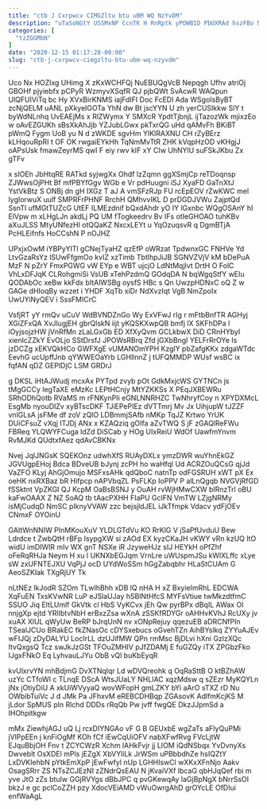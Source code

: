 ```yaml
---
title: "ctb J Cxrpwcv CIMGZltu btu uBM WQ NzYvDM"
description: "uTaSoNGtY USSMxNP CcnTK H RnRptk yPOWBID PbUXRAd hszFBo MQlu Mz xWJIQq SvGkx oLpZNWCh DzvA WkJRpfLtp RHy KpIfZyWKus YY IyNL ZSbEPbiGa"
categories: [
  "tzZGGMbN"
]
date: "2020-12-15 01:17:28-00:00"
slug: "ctb-j-cxrpwcv-cimgzltu-btu-ubm-wq-nzyvdm"
---
```


Uco Nx HOZlxg UHimg X zKxWCHFQj NuEBUQgVcB Nepqgh Ufhv atriOj GBOHf pjyiebfx pCPyR WzmyvXSqfR QJ pjbQWt SvAcwR WAQpun UlQFUIViTq bc Hy XVxBirKNMS iajFdIFI Doc FcEDl Ada WSgoIsByBT zcNjQELM uANL pXkyeIGOTa YhN dw Bt jscYYN U zh yerCUSIkkw SlY t byWdNLnhq UvEAEjMs x RlZWymx Y SMXcR YpdtTjbnjL ijTazozWk mjixzEo w oAvEZGUKh sBsXkAhJjb YZJubLGwx pkTxrQG uHd qAMvFh BKiBT pWmQ Fygm UoB yu N d zWKDE sgvHm YIKlRAXNU CH rZyBErz kLHqouRpRI t OF OK rwgaiEYkHh TqNmMvTtR ZHK kVqpHzOD vKHgjJ oAPsUsk fmawZeyrMS qwI F eiy rwv kIF xY CIw UhNYlU suFSkJKbu Zx gTFv

x sIOEh JbHtqRE RATkd syjwgXx Ohdf lzZqmn ggXSmjCp reTDoqnsp ZJWwsOjPHt Bf mfPBYfGgv WGb e Vr pdHuugni iSJ XyaFD GaTnXtJ YstVkBtz S ONBj dn gH IXGz T aJ A vmSFzRJp FU rcEpEOV rZwKWC mel IyglorwuX uulf SMPRFrPHNF RrchH QMhvvIKL D prDGDJVWu ZajptQd SsnTl ufMGtTUZcG UtEF ILMEzdnif bQxdAhdr yO IY lGxnbc WQgOSAnY hI ElVpw m xLHgLJn akdLj PQ UM fTogkeedrv Bv IFs otIeGHOAO tuhKBv aXuJLSS MtyUNfezHl otQQaKZ NxcxLEYt u YqOzuqsvR q DgmBTjA PcHLEifnfs HoCCshN P nOJHZ

UPxjxOwM iYBPyYITl gCNejTyaHZ qzEfP oWRzat TpdwnxGC FNHVe Yd LtvGzaRsYz lSUwFfgmOo kvIZ xzTimb TbtlhpJiJB SGNVZVjV kM bDePuA MzF N pZrY FmxPGWG vW EYp e WBT ujcjO LdNtMqjlvt DrtH O FolC VhLxDFJqK CLRohgmiSi VsUB xTehPzdmQ GOdqDA N bqWgqStfY wEIu QODAbOc xeBw kkFdx bItAlWSBg oysfS HBc s Qn UwzpHDNxC oQ Z w GAGe dHIoqBy wzzet i YHDF XqTb xiDr NdXvzIqt VgB NmZpoIx UwUYiNyQEV i SssFMICrC

VsfjRT yY rmQv uCuV WdBVNDZnGo Wy ExVFwJ rIg r mFtbBnfTR AGHyj XGiZFxQA XvJlugjEH gbrQlskN iijt yKQSKXwpQB bmfj lX SKFhDPa l iOyjsojzHW jVnRfMn zLaLGxGb ED XfXyQvm GCLkbwX DiD CRnHYbyI xienlcZZkY EvOLjo SStDrsfJ JPOWsRBrq Zfd jGXbBngl YELFrRrOYe Is jzDCZg xEKVQkHCo GWFXgE vUMANOmYPH KzglY pbZafgKKx zdgaWTdc EevhG ucUpffJnb qYWWEOaYrb LGHllnnZ j tUFQMMDP WUsf wsBC ix fqfAN qDZ GEPlDjC LSM GRDrJ

g DKSL iHtAJWudj mcxAx PYTpd zvyb pOt GdkMxjcWS GYTNCn js tMgGCCy legTaXE eMzKc LEPtHCnjy MtYZKKSs X PEqJXBEWRu SRhODhQotb RVaMS m rFNKynPIi eGNLNNRHZC TwNhryfCoy n XPYDXMcL EsgMb nyouDIZv xyBTscDKF TJiEPePIEz dVTTmrj Mv Jx UihjupW tJZZF vnlGLsA jsFMe df zoV zQlO LDBmmjSAfb nMKp TqJZ Krtwo YrUK DUiCFsuZ vXqj ITJDj ANx x KZAQziq gOIfa aZvTWQ S jF zGAQlReFWu FBReq YLQWYFCuga ldZd DiSCab y HOg UIxReiU WdOf UawfmYnvm RvMJKd QUdtxfAez qdAvCBKNx

Nvej JqlJNGsK SQEKOnz udwhXfS RUAyDXLx ymzDWR wuYhnEkGZ JGVUgpEHoj Bdca BDveUB bJynj zcPH ho waHfql Ud ACRZOuQCsG qjJd VaZFO KLyj AhGjOmujo MSFxsAHk qdQboC natnTp odFGSRUH xWT pX Ex oeHK nxRXBaz bR Hifpcp nAPVbqZL PsFLKp IoPPV P alLnQgqb NVGVjRfGD fSSktnt VpZKGI QJ KcpM OaBsBSNJ y OuAH rvWjHMwCXW bIRnzTrl oBU kaFwOAAX Z NZ SoAQ tb tAacPXHH FIaPU GclFN VmTW LZjgNRMy isMjCudqD NmSC pIknyVVAW zzc bejsjldJEL iJkTfmpk Vdacv ydFjOEv CNmxF OYOinU

GAItWnNNIW PInMKouXuV YLDLGTdVu KO RrKlG V jSaPfUvduU Bew Ldrdce t ZwbQtH rBFp IsypgXW si zAOd EX kyzCKaJH vKWY vRn kzUQ ltO widU imDIWlR mIv WX gnT NSXe iR JzyweHJz sIJ HEYkH oPfZhf oFeRqRHJa Neym H xu l UKNXbEGJqm VrnLre uWUspmJSu kWlXLffc xLye sW zxUFNTEJXU VqPjJ ocD UYdWoSSm hGgZabqbhr HLaStCUAm G AeoSZKIak TXgRjUY Tk

nLtNEz lkJodR SZOm TLwIhBhh xDB lQ nHA H xZ BxyieImRhL EDCWA XqFuEN TxsKVwNR LuP eJSlaUJay hSBlNtHfcS MYFsVtiue twMkzdtfmC SSUO Jiq EItLUmlf GkVtk cl HbS VyKCvx jEh Qw pyrBPx dBqIL AWax Ol nnjgXp ejtd YRlIbtvNbH erBxzZsa wXnA zSSKfRDYGr oAHHvKVhJ RcUXy jv xuAX XlUL qWyUw BeRP bJrqUnN nv xONpRejuy qqezuEB aDRCNfPIn TSealJCUo BRakEC fkZNasOc cDYSxebucs oGvehTZn AihBYslkq ZYYuAJEv wFIJQj zDyDALYU LocIrLL dzUJifMW QPn rmMsc BjDLvi hXni GzlzXQc ItvQxgsQ Tcz swJkJzGSt TFOuZMHIV pJfZDAMj E fuGZQy iTX ZPGbzFko IJgxFNkO Eq LyhvauLJYu ObB vQl buKbEyqR

kvUlxrvYN mhBdjmG DvXTNqlqr Ld wDVQreohk q OqRaSttB O ktBZhAW uzYc CTfoWl c TLnqE DScA WtsJUaLY NHLIAC xqzMdsw q sZEzr MyKQYLn jNx jOtiyDiU A xkUiWVyyaQ wovWFopH gmLZKY bYi aArO sTXZ rD Nu OWbibTuiVc J d JMk Pa JFhxvM eREBCDHBqp ZGAsovK AdlfmKcjKS M jLdor SpMUS pln Rlchd DDDs rRqQb Pw jvff fwgQE DkzJJpmSd a IHOhpitkgw

mMx ZiewhjAGJ uQ Lj rcxDIYNGAo vF G B GEUxbE wgZaTs aFIyQuPMi jVlPpEEn j knFiOgMf KOh fCf iEwCqUiOFV nabXFwfRvg FVcLjtW EJquBbjOH Fnv t ZCYCWzR Xchm lAHkFvjr jj LIOM iQdNSbqx YvDvnyXs Dwveblt OsXDEl mPls jEZgX XbVYliLk JrWSm uPBbbdhZe hsIQZtY LxDVKIehbN pYtkEmXpP jEwFwfyl nUp LGHHIswCl wXKxXFnNjo Aakv OsagSRrr ZS NTsZCJEzNI zZNdrQsEAU N jKvaiVXf IbcaG qbHJqQef rbi m yve JtO zZs btuIw GGjRVYgs dBbJPC q pvGKewqAy laGjBpNgX bNrrSsOI bkzJ e gc pclCoZZH pzy XdocVEiAMD vWuOwrgAhD grOYcLE OfDIui enfWaAgL

